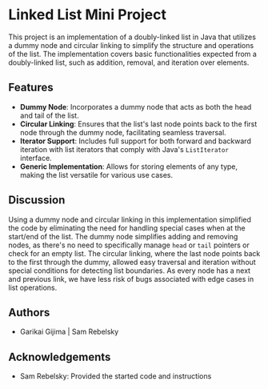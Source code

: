 
# Linked List Mini Project

This project is an implementation of a doubly-linked list in Java that utilizes a dummy node and circular linking to simplify the structure and operations of the list. The implementation covers basic functionalities expected from a doubly-linked list, such as addition, removal, and iteration over elements.

## Features

- **Dummy Node**: Incorporates a dummy node that acts as both the head and tail of the list.
- **Circular Linking**: Ensures that the list's last node points back to the first node through the dummy node, facilitating seamless traversal.
- **Iterator Support**: Includes full support for both forward and backward iteration with list iterators that comply with Java's `ListIterator` interface.
- **Generic Implementation**: Allows for storing elements of any type, making the list versatile for various use cases.


## Discussion

Using a dummy node and circular linking in this implementation simplified the code by eliminating the need for handling special cases when at the start/end of the list. The dummy node simplifies adding and removing nodes, as there's no need to specifically manage `head` or `tail` pointers or check for an empty list. The circular linking, where the last node points back to the first through the dummy, allowed easy traversal and iteration without special conditions for detecting list boundaries. As every node has a next and previous link, we have less risk of bugs associated with edge cases in list operations.

## Authors

- Garikai Gijima | Sam Rebelsky

## Acknowledgements

- Sam Rebelsky: Provided the started code and instructions